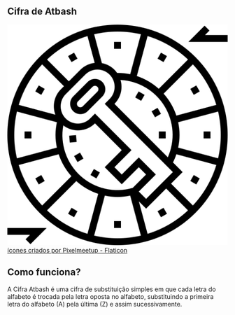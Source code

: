 ## Cifra de Atbash 
![](cifra-de-cesar.png)
<a href="https://www.flaticon.com/br/icones-gratis/cifra-de-cesar" title="cifra-de-cesar ícones">ícones criados por Pixelmeetup - Flaticon</a>

## Como funciona?
A Cifra Atbash é uma cifra de substituição simples em que cada letra do alfabeto é trocada pela letra oposta no alfabeto, substituindo a primeira letra do alfabeto (A) pela última (Z) e assim sucessivamente.
